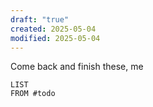 ```yaml
---
draft: "true"
created: 2025-05-04
modified: 2025-05-04
---
```

Come back and finish these, me
```dataview
LIST
FROM #todo
```
